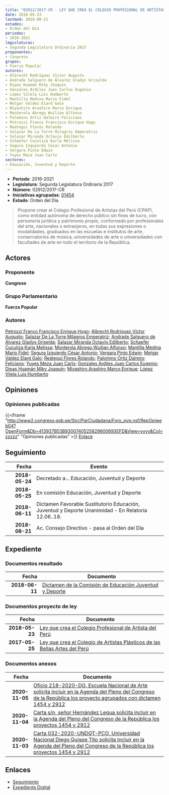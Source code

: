 ```yaml
---
title: "02912/2017-CR - LEY QUE CREA EL COLEGIO PROFESIONAL DE ARTISTAS DEL PERÚ"
date: 2018-05-23
lastmod: 2018-08-21
estados:
- Orden del Día
periodos:
- 2016-2021
legislaturas:
- Segunda Legislatura Ordinaria 2017
proponentes:
- Congreso
grupos:
- Fuerza Popular
autores:
- Albrecht Rodríguez Víctor Augusto
- Andrade Salguero de Álvarez Gladys Griselda
- Dipas Huamán Miky Joaquín
- Gonzales Ardiles Juan Carlos Eugenio
- López Vilela Luis Humberto
- Mantilla Medina Mario Fidel
- Melgar Valdez Elard Galo
- Miyashiro Arashiro Marco Enrique
- Monterola Abregu Wuilian Alfonso
- Palomino Ortiz Dalmiro Feliciano
- Petrozzi Franco Francisco Enrique Hugo
- Reátegui Flores Rolando
- Salazar De La Torre Milagros Emperatriz
- Salazar Miranda Octavio Edilberto
- Schaefer Cuculiza Karla Melissa
- Segura Izquierdo César Antonio
- Vergara Pinto Edwin
- Yuyes Meza Juan Carlo
sectores:
- Educación, Juventud y Deporte
---
```

- **Periodo**: 2016-2021
- **Legislatura**: Segunda Legislatura Ordinaria 2017
- **Número**: 02912/2017-CR
- **Iniciativas agrupadas**: [01454](../../01400/01454)
- **Estado**: Orden del Día

> Propone crear el Colegio Profesional de Artistas del Perú (CPAP), como entidad autónoma de derecho público sin fines de lucro, con personería jurídica y patrimonio propio, conformado por profesionales del arte, nacionales o extranjeros, en todas sus expresiones o modalidades, graduados en las escuelas e institutos de arte, conservatorios de música, universidades de arte o universidades con facultades de arte en todo el territorio de la República.


## Actores

### Proponente

**Congreso**

### Grupo Parlamentario

**Fuerza Popular**

### Autores

[Petrozzi Franco Francisco Enrique Hugo](mailto:mailto:fpetrozzi@congreso.gob.pe); [Albrecht Rodríguez Víctor Augusto](mailto:mailto:valbrecht@congreso.gob.pe); [Salazar De La Torre Milagros Emperatriz](mailto:mailto:msalazard@congreso.gob.pe); [Andrade Salguero de Álvarez Gladys Griselda](mailto:mailto:gandrade@congreso.gob.pe); [Salazar Miranda Octavio Edilberto](mailto:mailto:osalazar@congreso.gob.pe); [Schaefer Cuculiza Karla Melissa](mailto:mailto:kschaefer@congreso.gob.pe); [Monterola Abregu Wuilian Alfonso](mailto:mailto:wmonterola@congreso.gob.pe); [Mantilla Medina Mario Fidel](mailto:mailto:mmantilla@congreso.gob.pe); [Segura Izquierdo César Antonio](mailto:mailto:csegura@congreso.gob.pe); [Vergara Pinto Edwin](mailto:mailto:evergara@congreso.gob.pe); [Melgar Valdez Elard Galo](mailto:mailto:emelgar@congreso.gob.pe); [Reátegui Flores Rolando](mailto:mailto:rreategui@congreso.gob.pe); [Palomino Ortiz Dalmiro Feliciano](mailto:mailto:dfpalomino@congreso.gob.pe); [Yuyes Meza Juan Carlo](mailto:mailto:jyuyes@congreso.gob.pe); [Gonzales Ardiles Juan Carlos Eugenio](mailto:mailto:jgonzalesa@congreso.gob.pe); [Dipas Huamán Miky Joaquín](mailto:mailto:mdipas@congreso.gob.pe); [Miyashiro Arashiro Marco Enrique](mailto:mailto:mmiyashiro@congreso.gob.pe); [López Vilela Luis Humberto](mailto:mailto:llopezv@congreso.gob.pe)

## Opiniones

### Opiniones publicadas

{{<iframe "http://www2.congreso.gob.pe/Sicr/ParCiudadana/Foro_pvp.nsf/RepOpiweb04?OpenForm&Db=413937B53B9300740525829600693EFD&View=yyyy&Col=zzzzz" "Opiniones publicadas" >}}
[Enlace](http://www2.congreso.gob.pe/Sicr/ParCiudadana/Foro_pvp.nsf/RepOpiweb04?OpenForm&Db=413937B53B9300740525829600693EFD&View=yyyy&Col=zzzzz)


## Seguimiento

| Fecha | Evento |
|------:|--------|
| **2018-05-24** | Decretado a... Educación, Juventud y Deporte |
| **2018-05-25** | En comisión Educación, Juventud y Deporte |
| **2018-06-11** | Dictamen Favorable Sustitutorio Educación, Juventud y Deporte Unanimidad - En Relatoría 12.06..18. |
| **2018-08-21** | Ac. Consejo Directivo - pasa al Orden del Día |

## Expediente

### Documentos resultado

| Fecha | Documento |
|------:|-----------|
| **2018-06-11** | [Dictamen de la Comisión de Educación Juventud y Deporte](http://www.leyes.congreso.gob.pe/Documentos/2016_2021/Dictamenes/Proyectos_de_Ley/01454DC10MAY20180611.pdf) |

### Documentos proyecto de ley

| Fecha | Documento |
|------:|-----------|
| **2018-05-23** | [Ley que crea el Colegio Profesional de Artista del Perú](http://www.leyes.congreso.gob.pe/Documentos/2016_2021/Proyectos_de_Ley_y_de_Resoluciones_Legislativas/PL0291220180523..pdf) |
| **2017-05-25** | [Ley que crea el Colegio de Artistas Plásticos de las Bellas Artes del Perú](http://www.leyes.congreso.gob.pe/Documentos/2016_2021/Proyectos_de_Ley_y_de_Resoluciones_Legislativas/PL0145420170525.pdf) |

### Documentos anexos

| Fecha | Documento |
|------:|-----------|
| **2020-11-05** | [Oficio 218-2020-DG, Escuela Nacional de Arte solicita incluir en la Agenda del Pleno del Congreso de la República los proyecto agrupados con dictamen 1454 y 2912](http://www.leyes.congreso.gob.pe/Documentos/2016_2021/Oficios/Otras_Instituciones/OFICIO-218-2020-DG.pdf) |
| **2020-11-04** | [Carta s/n, señor Hernández Legua solicita incluir en la Agenda del Pleno del Congreso de la República los proyectos 1454 y 2912](http://www.leyes.congreso.gob.pe/Documentos/2016_2021/Oficios/Otras_Instituciones/CARTA-S-N-20201104-PARAAQOOS-ARTE.pdf) |
| **2020-11-03** | [Carta 032-2020-UNDQT-PCO, Universidad Nacional Diego Quispe Tito solicita incluir en la Agenda del Pleno del Congreso de la República los proyectos 1454 y 2912](http://www.leyes.congreso.gob.pe/Documentos/2016_2021/Oficios/Otras_Instituciones/CARTA-032-2020-UNDQT-PCO.pdf) |

## Enlaces

- [Seguimiento](http://www2.congreso.gob.pe/Sicr/TraDocEstProc/CLProLey2016.nsf/f7fff46988ca05b1052578e100829cc7/0a6c6b0de27c45dc05258296006184fe?OpenDocument)
- [Expediente Digital](http://www2.congreso.gob.pe/Sicr/TraDocEstProc/Expvirt_2011.nsf/visbusqptramdoc1621/02912?opendocument)

